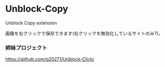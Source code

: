 # Unblock-Copy
Unblock Copy extension

画像を右クリックで保存できます(右クリックを無効化しているサイトのみ?)。

### 姉妹プロジェクト
https://github.com/g20271/Unblock-Click/